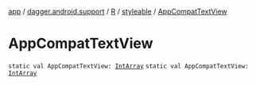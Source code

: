 [app](../../../index.md) / [dagger.android.support](../../index.md) / [R](../index.md) / [styleable](index.md) / [AppCompatTextView](./-app-compat-text-view.md)

# AppCompatTextView

`static val AppCompatTextView: `[`IntArray`](https://kotlinlang.org/api/latest/jvm/stdlib/kotlin/-int-array/index.html)
`static val AppCompatTextView: `[`IntArray`](https://kotlinlang.org/api/latest/jvm/stdlib/kotlin/-int-array/index.html)